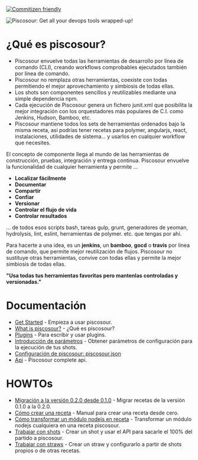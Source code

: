 [![Commitizen friendly](https://img.shields.io/badge/commitizen-friendly-brightgreen.svg)](http://commitizen.github.io/cz-cli/)

![Piscosour: Get all your devops tools wrapped-up!](../images/logo.png)

# ¿Qué es piscosour?

- Piscosour envuelve todas las herramientas de desarrollo por línea de comando (CLI), creando workflows comprobables ejecutados también por línea de comando.
- Piscosour no remplaza otras herramientas, coexiste con todas permitiendo el mejor aprovechamiento y simbiosis de todas ellas.
- Los shots son componentes sencillos y reutilizables mediante una simple dependencia npm.
- Cada ejecución de Piscosour genera un fichero junit.xml que posibilita la mejor integración con los orquestadores más populares de C.I. como Jenkins, Hudson, Bamboo, etc.
- Piscosour mantiene todos los sets de herramientas ordenados bajo la misma receta, así podrías tener recetas para polymer, angularjs, react, instalaciones, utilidades de sistema... y usarlos en cualquier workflow que necesites.

El concepto de componente llega al mundo de las herramientas de construcción, pruebas, integración y entrega continua.
Piscosour envuelve la funcionalidad de cualquier herramienta y permite ...

- **Localizar fácilmente**
- **Documentar**
- **Compartir**
- **Confiar**
- **Versionar**
- **Controlar el flujo de vida**
- **Controlar resultados**

... de todos esos scripts bash, tareas gulp, grunt, generadores de yeoman, hydrolysis, lint, eslint, herramientas de polymer. etc. que tengas por ahí.
 
Para hacerte a una idea, es un **jenkins**, un **bamboo**, **gocd** o **travis** por línea de comando, que permite mejor reutilización de flujos. Piscosour no sustituye otras herramientas, convive con todas ellas y permite la mejor simbiosis de todas ellas.  

**"Usa todas tus herramientas favoritas pero mantenlas controladas y versionadas."**

# Documentación

* [Get Started](get_started.md) - Empieza a usar piscosour.
* [What is piscosour?](what_is_piscosour.md) - ¿Qué es piscosour?
* [Plugins](plugins.md) - Para escribir y usar plugins.
* [Introducción de parámetros](Load_Parameters.md) - Obtener parámetros de configuración para la ejecución de tus shots.
* [Configuración de piscosour: piscosour.json](configuration.md)
* [Api](api.md) - Piscosour complete api.

# HOWTOs

* [Migración a la versión 0.2.0 desde 0.1.0](0.2.0_migration_guide.md) - Migrar recetas de la versión 0.1.0 a la 0.2.0.
* [Cómo crear una receta](get_started.md) - Manual para crear una receta desde cero.
* [Cómo transformar un módulo nodejs en receta](convert_to_recipe.md) - Transformar un módulo nodejs cualquiera en una receta piscosour.
* [Trabajar con shots](shots.md) - Crear un shot y usar el API para sacarle el 100% del partido a piscosour.
* [Trabajar con straws](straws.md) - Crear un straw y configurarlo a partir de shots propios o de otras recetas.